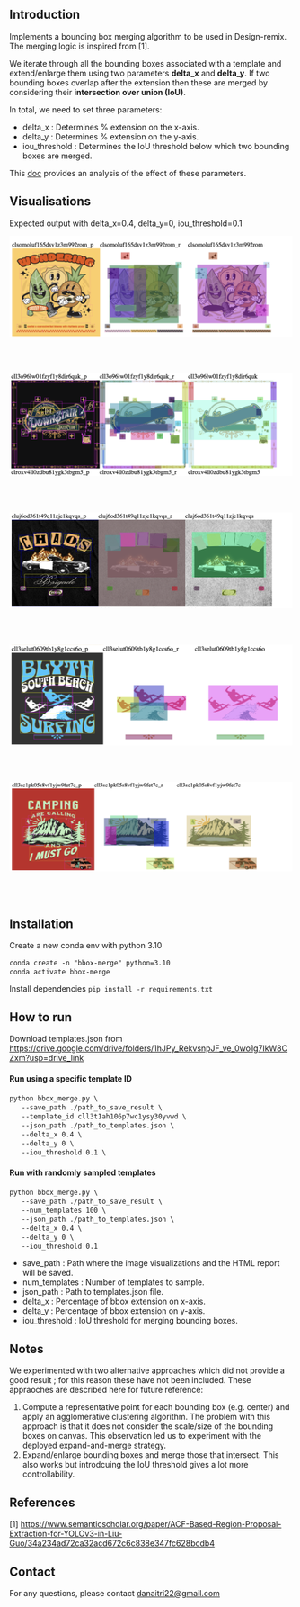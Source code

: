 ## Introduction

Implements a bounding box merging algorithm to be used in Design-remix. The merging logic is inspired from [1].

We iterate through all the bounding boxes associated with a template and extend/enlarge them using two parameters
**delta_x** and **delta_y**. If two bounding boxes overlap after the extension then these are merged by considering their
**intersection over union (IoU)**.

In total, we need to set three parameters:

* delta_x : Determines % extension on the x-axis.
* delta_y : Determines % extension on the y-axis.
* iou_threshold : Determines the IoU threshold below which two bounding boxes are merged.

This [doc](https://https://docs.google.com/document/d/1IscgVgU2cpLAhmzIm1uNZBkrrrJ9R8MAR6D9W043Qmo/edit?usp=sharing) provides an analysis of the effect of these parameters.

## Visualisations

Expected output with delta_x=0.4, delta_y=0, iou_threshold=0.1

![image info](examples/1.png)

<br/><br/>

![image info](examples/2.png)

<br/><br/>

![image info](examples/3.png)

<br/><br/>

![image info](examples/4.png)

<br/><br/>

![image info](examples/5.png)

<br/><br/>

## Installation

Create a new conda env with python 3.10

```
conda create -n "bbox-merge" python=3.10
conda activate bbox-merge
```

Install dependencies
``pip install -r requirements.txt``

## How to run

Download templates.json from https://drive.google.com/drive/folders/1hJPy_RekvsnpJF_ve_0wo1g7IkW8CZxm?usp=drive_link

#### Run using a specific template ID

```
python bbox_merge.py \
   --save_path ./path_to_save_result \
   --template_id cll3t1ah106p7wc1ysy30yvwd \
   --json_path ./path_to_templates.json \
   --delta_x 0.4 \
   --delta_y 0 \
   --iou_threshold 0.1 \
```

#### Run with randomly sampled templates

```
python bbox_merge.py \
   --save_path ./path_to_save_result \
   --num_templates 100 \
   --json_path ./path_to_templates.json \
   --delta_x 0.4 \
   --delta_y 0 \
   --iou_threshold 0.1
```

* save_path : Path where the image visualizations and the HTML report will be saved.
* num_templates : Number of templates to sample.
* json_path : Path to templates.json file.
* delta_x : Percentage of bbox extension on x-axis.
* delta_y : Percentage of bbox extension on y-axis.
* iou_threshold : IoU threshold for merging bounding boxes.

## Notes

We experimented with two alternative approaches which did not provide a good result ; for this reason these have not been included.
These appraoches are described here for future reference:

1. Compute a representative point for each bounding box (e.g. center) and apply an agglomerative clustering algorithm. The problem with this approach is that
   it does not consider the scale/size of the bounding boxes on canvas. This observation led us to experiment with the deployed expand-and-merge strategy.
2. Expand/enlarge bounding boxes and merge those that intersect. This also works but introdcuing the IoU threshold gives a lot more controllability.

## References

[1] https://www.semanticscholar.org/paper/ACF-Based-Region-Proposal-Extraction-for-YOLOv3-in-Liu-Guo/34a234ad72ca32acd672c6c838e347fc628bcdb4

## Contact

For any questions, please contact danaitri22@gmail.com